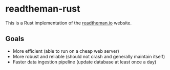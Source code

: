 readtheman-rust
===============

This is a Rust implementation of the [readtheman.io](https://readtheman.io) website.

## Goals
* More efficient (able to run on a cheap web server)
* More robust and reliable (should not crash and generally maintain itself)
* Faster data ingestion pipeline (update database at least once a day)
